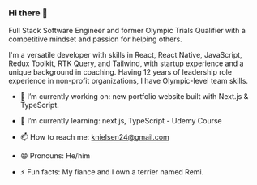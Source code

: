 ### Hi there 👋
Full Stack Software Engineer and former Olympic Trials Qualifier with a competitive mindset and passion for helping others.

I'm a versatile developer with skills in React, React Native, JavaScript, Redux Toolkit, RTK Query, and Tailwind, with startup experience and a unique background in coaching.  Having 12 years of leadership role experience in non-profit organizations, I have Olympic-level team skills.  

- 🔭 I’m currently working on: new portfolio website built with Next.js & TypeScript.
- 🌱 I’m currently learning: next.js, TypeScript - Udemy Course

- 📫 How to reach me: knielsen24@gmail.com

- 😄 Pronouns: He/him
- ⚡ Fun facts: My fiance and I own a terrier named Remi.  
  
<!--
**knielsen24/knielsen24** is a ✨ _special_ ✨ repository because its `README.md` (this file) appears on your GitHub profile.

Here are some ideas to get you started:

- 💬 Ask me about ...
- 👯 I’m looking to collaborate on 
- 🤔 I’m looking for help with how to stand out as a  

-->
